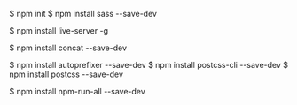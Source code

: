 $ npm init
$ npm install sass --save-dev

$ npm install live-server -g

$ npm install concat --save-dev 

$ npm install autoprefixer --save-dev
$ npm install postcss-cli --save-dev
$ npm install postcss --save-dev

$ npm install npm-run-all --save-dev